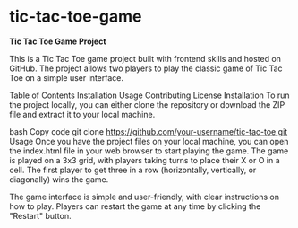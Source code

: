 # tic-tac-toe-game
**Tic Tac Toe Game Project**

This is a Tic Tac Toe game project built with frontend skills and hosted on GitHub. The project allows two players to play the classic game of Tic Tac Toe on a simple user interface.


Table of Contents
Installation
Usage
Contributing
License
Installation
To run the project locally, you can either clone the repository or download the ZIP file and extract it to your local machine.

bash
Copy code
git clone https://github.com/your-username/tic-tac-toe.git
Usage
Once you have the project files on your local machine, you can open the index.html file in your web browser to start playing the game. The game is played on a 3x3 grid, with players taking turns to place their X or O in a cell. The first player to get three in a row (horizontally, vertically, or diagonally) wins the game.

The game interface is simple and user-friendly, with clear instructions on how to play. Players can restart the game at any time by clicking the "Restart" button.
